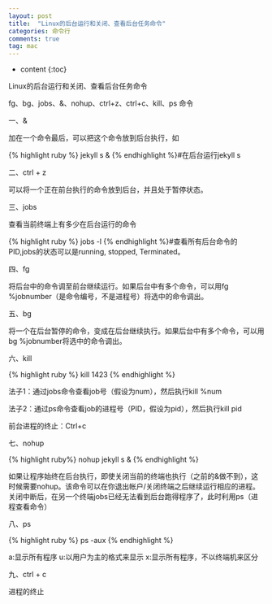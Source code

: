 ```yaml
---
layout: post
title:  "Linux的后台运行和关闭、查看后台任务命令"
categories: 命令行
comments: true
tag: mac
---
```


* content
{:toc}

Linux的后台运行和关闭、查看后台任务命令






fg、bg、jobs、&、nohup、ctrl+z、ctrl+c、kill、ps 命令

一、&

加在一个命令最后，可以把这个命令放到后台执行，如

{% highlight ruby %}
jekyll s &
{% endhighlight %}#在后台运行jekyll s

二、ctrl + z

可以将一个正在前台执行的命令放到后台，并且处于暂停状态。

三、jobs

查看当前终端上有多少在后台运行的命令

{% highlight ruby %}
jobs -l
{% endhighlight %}#查看所有后台命令的PID,jobs的状态可以是running, stopped, Terminated。

四、fg

将后台中的命令调至前台继续运行。如果后台中有多个命令，可以用fg %jobnumber（是命令编号，不是进程号）将选中的命令调出。

五、bg

将一个在后台暂停的命令，变成在后台继续执行。如果后台中有多个命令，可以用bg %jobnumber将选中的命令调出。

六、kill

{% highlight ruby %}
kill 1423
{% endhighlight %}

法子1：通过jobs命令查看job号（假设为num），然后执行kill %num

法子2：通过ps命令查看job的进程号（PID，假设为pid），然后执行kill pid

前台进程的终止：Ctrl+c

七、nohup

{% highlight ruby%}
nohup jekyll s &
{% endhighlight %}

如果让程序始终在后台执行，即使关闭当前的终端也执行（之前的&做不到），这时候需要nohup。该命令可以在你退出帐户/关闭终端之后继续运行相应的进程。关闭中断后，在另一个终端jobs已经无法看到后台跑得程序了，此时利用ps（进程查看命令）

八、ps

{% highlight ruby %}
ps -aux
{% endhighlight %}

a:显示所有程序 u:以用户为主的格式来显示 x:显示所有程序，不以终端机来区分

九、ctrl + c

进程的终止

